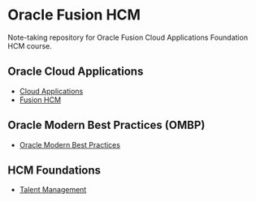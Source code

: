 # Oracle Fusion HCM

Note-taking repository for Oracle Fusion Cloud Applications Foundation HCM course.

## Oracle Cloud Applications

- [Cloud Applications](./docs/cloud_apps.md)
- [Fusion HCM](./docs/fusion_hcm.md)

## Oracle Modern Best Practices (OMBP)

- [Oracle Modern Best Practices](./docs/ombp.md)

## HCM Foundations

- [Talent Management](./docs/talent_management.md)
